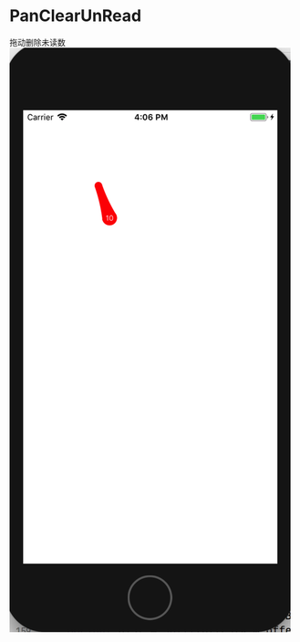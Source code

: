 # PanClearUnRead
拖动删除未读数
![Snip](https://github.com/dajun512/PanClearUnRead/blob/master/Snip20180502_19.png?raw=true)
